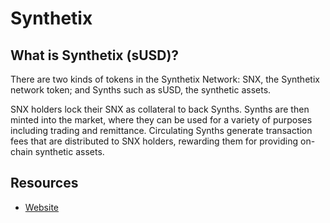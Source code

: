 # Synthetix

## What is Synthetix (sUSD)?

There are two kinds of tokens in the Synthetix Network: SNX, the Synthetix network token; and Synths such as sUSD, the synthetic assets.

SNX holders lock their SNX as collateral to back Synths. Synths are then minted into the market, where they can be used for a variety of purposes including trading and remittance. Circulating Synths generate transaction fees that are distributed to SNX holders, rewarding them for providing on-chain synthetic assets.

## Resources

* [Website](https://www.synthetix.io/)
